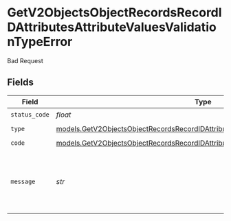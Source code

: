 # GetV2ObjectsObjectRecordsRecordIDAttributesAttributeValuesValidationTypeError

Bad Request


## Fields

| Field                                                                                                                                                                            | Type                                                                                                                                                                             | Required                                                                                                                                                                         | Description                                                                                                                                                                      | Example                                                                                                                                                                          |
| -------------------------------------------------------------------------------------------------------------------------------------------------------------------------------- | -------------------------------------------------------------------------------------------------------------------------------------------------------------------------------- | -------------------------------------------------------------------------------------------------------------------------------------------------------------------------------- | -------------------------------------------------------------------------------------------------------------------------------------------------------------------------------- | -------------------------------------------------------------------------------------------------------------------------------------------------------------------------------- |
| `status_code`                                                                                                                                                                    | *float*                                                                                                                                                                          | :heavy_check_mark:                                                                                                                                                               | N/A                                                                                                                                                                              |                                                                                                                                                                                  |
| `type`                                                                                                                                                                           | [models.GetV2ObjectsObjectRecordsRecordIDAttributesAttributeValuesBadRequestType](../models/getv2objectsobjectrecordsrecordidattributesattributevaluesbadrequesttype.md)         | :heavy_check_mark:                                                                                                                                                               | N/A                                                                                                                                                                              |                                                                                                                                                                                  |
| `code`                                                                                                                                                                           | [models.GetV2ObjectsObjectRecordsRecordIDAttributesAttributeValuesCodeValidationType](../models/getv2objectsobjectrecordsrecordidattributesattributevaluescodevalidationtype.md) | :heavy_check_mark:                                                                                                                                                               | N/A                                                                                                                                                                              |                                                                                                                                                                                  |
| `message`                                                                                                                                                                        | *str*                                                                                                                                                                            | :heavy_check_mark:                                                                                                                                                               | N/A                                                                                                                                                                              | Cannot set show_historic param to true when querying a COMINT attribute.                                                                                                         |